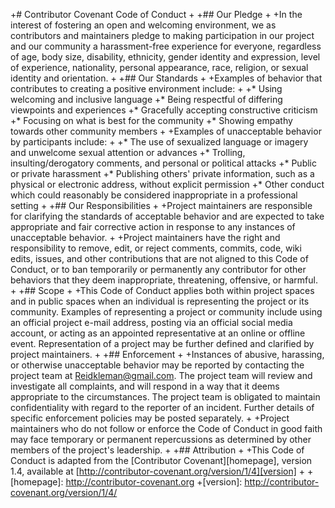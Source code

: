 +# Contributor Covenant Code of Conduct
+
+## Our Pledge
+
+In the interest of fostering an open and welcoming environment, we as contributors and maintainers pledge to making participation in our project and our community a harassment-free experience for everyone, regardless of age, body size, disability, ethnicity, gender identity and expression, level of experience, nationality, personal appearance, race, religion, or sexual identity and orientation.
+
+## Our Standards
+
+Examples of behavior that contributes to creating a positive environment include:
+
+* Using welcoming and inclusive language
+* Being respectful of differing viewpoints and experiences
+* Gracefully accepting constructive criticism
+* Focusing on what is best for the community
+* Showing empathy towards other community members
+
+Examples of unacceptable behavior by participants include:
+
+* The use of sexualized language or imagery and unwelcome sexual attention or advances
+* Trolling, insulting/derogatory comments, and personal or political attacks
+* Public or private harassment
+* Publishing others' private information, such as a physical or electronic address, without explicit permission
+* Other conduct which could reasonably be considered inappropriate in a professional setting
+
+## Our Responsibilities
+
+Project maintainers are responsible for clarifying the standards of acceptable behavior and are expected to take appropriate and fair corrective action in response to any instances of unacceptable behavior.
+
+Project maintainers have the right and responsibility to remove, edit, or reject comments, commits, code, wiki edits, issues, and other contributions that are not aligned to this Code of Conduct, or to ban temporarily or permanently any contributor for other behaviors that they deem inappropriate, threatening, offensive, or harmful.
+
+## Scope
+
+This Code of Conduct applies both within project spaces and in public spaces when an individual is representing the project or its community. Examples of representing a project or community include using an official project e-mail address, posting via an official social media account, or acting as an appointed representative at an online or offline event. Representation of a project may be further defined and clarified by project maintainers.
+
+## Enforcement
+
+Instances of abusive, harassing, or otherwise unacceptable behavior may be reported by contacting the project team at Reidkleman@gmail.com. The project team will review and investigate all complaints, and will respond in a way that it deems appropriate to the circumstances. The project team is obligated to maintain confidentiality with regard to the reporter of an incident. Further details of specific enforcement policies may be posted separately.
+
+Project maintainers who do not follow or enforce the Code of Conduct in good faith may face temporary or permanent repercussions as determined by other members of the project's leadership.
+
+## Attribution
+
+This Code of Conduct is adapted from the [Contributor Covenant][homepage], version 1.4, available at [http://contributor-covenant.org/version/1/4][version]
+
+[homepage]: http://contributor-covenant.org
+[version]: http://contributor-covenant.org/version/1/4/
